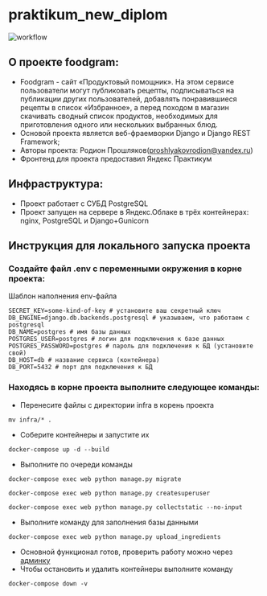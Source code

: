 # praktikum_new_diplom
![workflow](https://github.com/Rodion-dot-com/foodgram-project-react/actions/workflows/foodgram_workflow.yml/badge.svg) 

## О проекте foodgram:
- Foodgram - сайт «Продуктовый помощник». На этом сервисе пользователи 
  могут публиковать рецепты, подписываться на публикации других 
  пользователей, добавлять понравившиеся рецепты в список «Избранное», а 
  перед походом в магазин скачивать сводный список продуктов, необходимых 
  для приготовления одного или нескольких выбранных блюд. 
- Основой проекта является веб-фраемворки Django и Django REST Framework;
- Авторы проекта: Родион Прошляков(proshlyakovrodion@yandex.ru)
- Фронтенд для проекта предоставил Яндекс Практикум
## Инфраструктура:
- Проект работает с СУБД PostgreSQL
- Проект запущен на сервере в Яндекс.Облаке в трёх контейнерах: nginx, PostgreSQL и Django+Gunicorn
## Инструкция для локального запуска проекта
### Создайте файл .env с переменными окружения в корне проекта:
Шаблон наполнения env-файла
```
SECRET_KEY=some-kind-of-key # установите ваш секретный ключ 
DB_ENGINE=django.db.backends.postgresql # указываем, что работаем с postgresql
DB_NAME=postgres # имя базы данных
POSTGRES_USER=postgres # логин для подключения к базе данных
POSTGRES_PASSWORD=postgres # пароль для подключения к БД (установите свой)
DB_HOST=db # название сервиса (контейнера)
DB_PORT=5432 # порт для подключения к БД
```
### Находясь в корне проекта выполните следующее команды:
- Перенесите файлы с директории infra в корень проекта
```
mv infra/* .
```
- Соберите контейнеры и запустите их
```
docker-compose up -d --build 
```
- Выполните по очереди команды
```
docker-compose exec web python manage.py migrate
```
```
docker-compose exec web python manage.py createsuperuser
```
```
docker-compose exec web python manage.py collectstatic --no-input
```
- Выполните команду для заполнения базы данными
```
docker-compose exec web python manage.py upload_ingredients
```
- Основной функционал готов, проверить работу можно через [админку](http://localhost/admin/) 
- Чтобы остановить и удалить контейнеры выполните команду
```
docker-compose down -v
```
